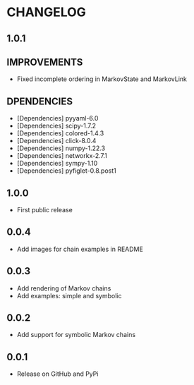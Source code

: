 # CHANGELOG

1.0.1
-----

## IMPROVEMENTS
- Fixed incomplete ordering in MarkovState and MarkovLink

## DPENDENCIES
- [Dependencies] pyyaml-6.0
- [Dependencies] scipy-1.7.2
- [Dependencies] colored-1.4.3
- [Dependencies] click-8.0.4
- [Dependencies] numpy-1.22.3
- [Dependencies] networkx-2.7.1
- [Dependencies] sympy-1.10
- [Dependencies] pyfiglet-0.8.post1


1.0.0
-----

- First public release


0.0.4
-----

- Add images for chain examples in README


0.0.3
-----

- Add rendering of Markov chains
- Add examples: simple and symbolic


0.0.2
-----

- Add support for symbolic Markov chains


0.0.1
-----

- Release on GitHub and PyPi
